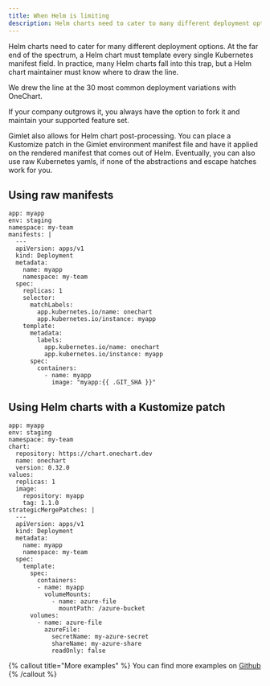 ```yaml
---
title: When Helm is limiting
description: Helm charts need to cater to many different deployment options. At the far end of the spectrum, a Helm chart must template every single Kubernetes manifest field. In practice, many Helm charts fall into this trap, but a Helm chart maintainer must know where to draw the line.
---
```


Helm charts need to cater for many different deployment options. At the far end of the spectrum, a Helm chart must template every single Kubernetes manifest field. In practice, many Helm charts fall into this trap, but a Helm chart maintainer must know where to draw the line.

We drew the line at the 30 most common deployment variations with OneChart.

If your company outgrows it, you always have the option to fork it and maintain your supported feature set.

Gimlet also allows for Helm chart post-processing. You can place a Kustomize patch in the Gimlet environment manifest file and have it applied on the rendered manifest that comes out of Helm. Eventually, you can also use raw Kubernetes yamls, if none of the abstractions and escape hatches work for you.

## Using raw manifests

```
app: myapp
env: staging
namespace: my-team
manifests: |
  ---
  apiVersion: apps/v1
  kind: Deployment
  metadata:
    name: myapp
    namespace: my-team
  spec:
    replicas: 1
    selector:
      matchLabels:
        app.kubernetes.io/name: onechart
        app.kubernetes.io/instance: myapp
    template:
      metadata:
        labels:
          app.kubernetes.io/name: onechart
          app.kubernetes.io/instance: myapp
      spec:
        containers:
          - name: myapp
            image: "myapp:{{ .GIT_SHA }}"
```

## Using Helm charts with a Kustomize patch

```
app: myapp
env: staging
namespace: my-team
chart:
  repository: https://chart.onechart.dev
  name: onechart
  version: 0.32.0
values:
  replicas: 1
  image:
    repository: myapp
    tag: 1.1.0
strategicMergePatches: |
  ---
  apiVersion: apps/v1
  kind: Deployment
  metadata:
    name: myapp
    namespace: my-team
  spec:
    template:
      spec:
        containers:
        - name: myapp
          volumeMounts:
            - name: azure-file
              mountPath: /azure-bucket
      volumes:
        - name: azure-file
          azureFile:
            secretName: my-azure-secret
            shareName: my-azure-share
            readOnly: false
```

{% callout title="More examples" %}
You can find more examples on [Github](https://github.com/gimlet-io/gimlet-cli/tree/main/examples)
{% /callout %}
